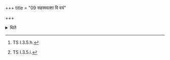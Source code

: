 +++
title = "09 सहस्रवल्शा वि वयं"

+++

<details><summary>थिते</summary>

9. With sahasravalśā vi vayaṁ ruhema...[^1] having touched himself, with yaṁ tvāyaṁ svadhitiḥ...[^2] he cuts the branches (of the tree from the bottom) towards the top.  

[^1]: TS I.3.5.h.  

[^2]: TS I.3.5.i.
</details>
